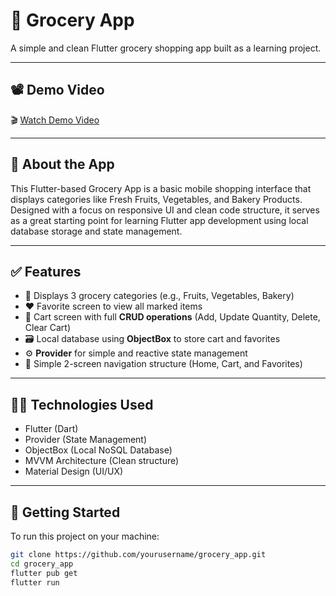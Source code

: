 # 🛒 Grocery App

A simple and clean Flutter grocery shopping app built as a learning project.

---

## 📽️ Demo Video

🎬 [Watch Demo Video](https://drive.google.com/file/d/10GzSioKGQCIqt6xp7dR7Z0NnXx1srDhS/view?usp=drive_link)

---

## 📱 About the App

This Flutter-based Grocery App is a basic mobile shopping interface that displays categories like Fresh Fruits, Vegetables, and Bakery Products. Designed with a focus on responsive UI and clean code structure, it serves as a great starting point for learning Flutter app development using local database storage and state management.

---

## ✅ Features

- 🧺 Displays 3 grocery categories (e.g., Fruits, Vegetables, Bakery)
- ❤️ Favorite screen to view all marked items
- 🛒 Cart screen with full **CRUD operations** (Add, Update Quantity, Delete, Clear Cart)
- 🗃️ Local database using **ObjectBox** to store cart and favorites
- ⚙️ **Provider** for simple and reactive state management
- 🧭 Simple 2-screen navigation structure (Home, Cart, and Favorites)

---

## 🧑‍💻 Technologies Used

- Flutter (Dart)
- Provider (State Management)
- ObjectBox (Local NoSQL Database)
- MVVM Architecture (Clean structure)
- Material Design (UI/UX)

---

## 🚀 Getting Started

To run this project on your machine:

```bash
git clone https://github.com/yourusername/grocery_app.git
cd grocery_app
flutter pub get
flutter run
